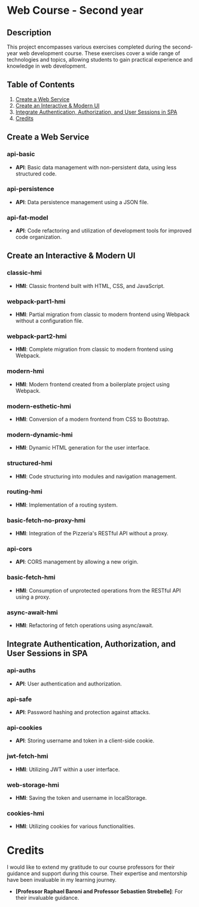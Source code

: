 # Web Course - Second year

## Description

This project encompasses various exercises completed during the second-year web development course. These exercises cover a wide range of technologies and topics, allowing students to gain practical experience and knowledge in web development.

## Table of Contents

1. [Create a Web Service](#create-a-web-service)
2. [Create an Interactive & Modern UI](#create-an-interactive--modern-ui)
3. [Integrate Authentication, Authorization, and User Sessions in SPA](#integrate-authentication-authorization-and-user-sessions-in-spa)
4. [Credits](#credits)

## Create a Web Service

### api-basic

- **API**: Basic data management with non-persistent data, using less structured code.

### api-persistence

- **API**: Data persistence management using a JSON file.

### api-fat-model

- **API**: Code refactoring and utilization of development tools for improved code organization.

## Create an Interactive & Modern UI

### classic-hmi

- **HMI**: Classic frontend built with HTML, CSS, and JavaScript.

### webpack-part1-hmi

- **HMI**: Partial migration from classic to modern frontend using Webpack without a configuration file.

### webpack-part2-hmi

- **HMI**: Complete migration from classic to modern frontend using Webpack.

### modern-hmi

- **HMI**: Modern frontend created from a boilerplate project using Webpack.

### modern-esthetic-hmi

- **HMI**: Conversion of a modern frontend from CSS to Bootstrap.

### modern-dynamic-hmi

- **HMI**: Dynamic HTML generation for the user interface.

### structured-hmi

- **HMI**: Code structuring into modules and navigation management.

### routing-hmi

- **HMI**: Implementation of a routing system.

### basic-fetch-no-proxy-hmi

- **HMI**: Integration of the Pizzeria's RESTful API without a proxy.

### api-cors

- **API**: CORS management by allowing a new origin.

### basic-fetch-hmi

- **HMI**: Consumption of unprotected operations from the RESTful API using a proxy.

### async-await-hmi

- **HMI**: Refactoring of fetch operations using async/await.

## Integrate Authentication, Authorization, and User Sessions in SPA

### api-auths

- **API**: User authentication and authorization.

### api-safe

- **API**: Password hashing and protection against attacks.

### api-cookies

- **API**: Storing username and token in a client-side cookie.

### jwt-fetch-hmi

- **HMI**: Utilizing JWT within a user interface.

### web-storage-hmi

- **HMI**: Saving the token and username in localStorage.

### cookies-hmi

- **HMI**: Utilizing cookies for various functionalities.

# Credits

I would like to extend my gratitude to our course professors for their guidance and support during this course. Their expertise and mentorship have been invaluable in my learning journey.

- **[Professor Raphael Baroni and Professor Sebastien Strebelle]**: For their invaluable guidance.
